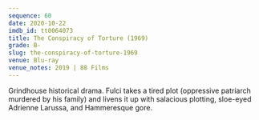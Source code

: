 ```yaml
---
sequence: 60
date: 2020-10-22
imdb_id: tt0064073
title: The Conspiracy of Torture (1969)
grade: B-
slug: the-conspiracy-of-torture-1969
venue: Blu-ray
venue_notes: 2019 | 88 Films
---
```


Grindhouse historical drama. Fulci takes a tired plot (oppressive patriarch murdered by his family) and livens it up with salacious plotting, sloe-eyed Adrienne Larussa, and Hammeresque gore.